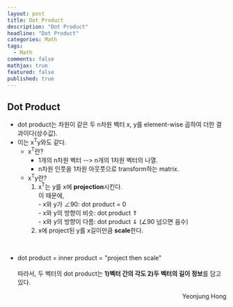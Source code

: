 ```yaml
---
layout: post
title: Dot Product
description: "Dot Product"
headline: "Dot Product"
categories: Math
tags: 
  - Math
comments: false
mathjax: true
featured: false
published: true
---
```


## Dot Product

- dot product는 차원이 같은 두 n차원 벡터 x, y를 element-wise 곱하여 더한 결과이다(상수값).
- 이는  x<sup>T</sup>y와도 같다. 
	- x<sup>T</sup>란?
		- 1개의 n차원 벡터 -->  n개의 1차원 벡터의 나열.
		- n차원 인풋을 1차원 아웃풋으로 transform하는 matrix.
	- x<sup>T</sup>y란?
		1. x<sup>T</sup>는 y를 x에 **projection**시킨다. <br>
				이 때문에,<br>
				- x와 y가 &ang;90: dot product = 0<br>
				- x와 y의 방향이 비슷: dot product &uArr;<br>
				- x와 y의 방향이 다름: dot product &dArr; (&ang;90 넘으면 음수)
		2. x에 project된 y를 x길이만큼 **scale**한다. 

<br>

- dot product = inner product = "project then scale"
<br><br>
따라서, 두 벡터의 dot product는 **1)벡터 간의 각도 2)두 벡터의 길이 정보**를 담고 있다. 	
	
	
<p align="right"> Yeonjung Hong <p>
